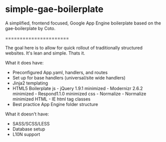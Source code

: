 simple-gae-boilerplate
======================

A simplified, frontend focused, Google App Engine boilerplate based on the gae-boilerplate by Coto.

======================

The goal here is to allow for quick rollout of traditionally structured websites. It's lean and simple. Thats it.

What it does have:

- Preconfigured App.yaml, handlers, and routes
- Set up for base handlers (universal/site wide handlers)
- Jinja2 templating
- HTML5 Boilerplate
	js
		- jQuery 1.9.1 minimized
		- Modernizr 2.6.2 minimized
		- Respond1.1.0 minimized
	css
		- Normalize
		- Normalize minimized
	HTML
		- IE html tag classes
- Best practice App Engine folder structure


What it doesn't have:

- SASS/SCSS/LESS
- Database setup
- L10N support